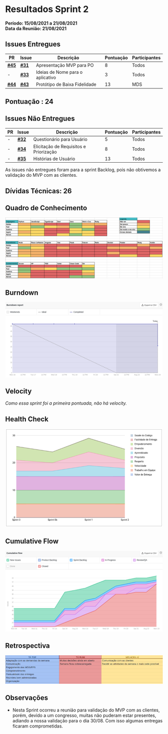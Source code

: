 # Resultados Sprint 2

**Período: 15/08/2021 a 21/08/2021**<br>
**Data da Reunião: 21/08/2021**

## Issues Entregues
| PR | Issue | Descrição | Pontuação | Participantes |
|----|-------|-----------|-----------|---------------|
| [**#45**](https://github.com/fga-eps-mds/2021.1-Linguas-Indigenas-Docs/pull/45) |[**#31**](https://github.com/fga-eps-mds/2021.1-Linguas-Indigenas-Docs/issues/31) | Apresentação MVP para PO | 8 | Todos |
| - |[**#33**](https://github.com/fga-eps-mds/2021.1-Linguas-Indigenas-Docs/issues/33) | Ideias de Nome para o aplicativo | 3 | Todos |
| [**#44**](https://github.com/fga-eps-mds/2021.1-Linguas-Indigenas-Docs/pull/44) |[**#43**](https://github.com/fga-eps-mds/2021.1-Linguas-Indigenas-Docs/issues/43) | Protótipo de Baixa Fidelidade | 13 | MDS |

## Pontuação : 24

## Issues Não Entregues
| PR | Issue | Descrição | Pontuação | Participantes |
|----|-------|-----------|-----------|---------------|
| - |[**#32**](https://github.com/fga-eps-mds/2021.1-Linguas-Indigenas-Docs/issues/32) | Questionário para Usuário | 5 | Todos |
| - |[**#34**](https://github.com/fga-eps-mds/2021.1-Linguas-Indigenas-Docs/issues/34) | Elicitação de Requisitos e Priorização | 8 | Todos |
| - |[**#35**](https://github.com/fga-eps-mds/2021.1-Linguas-Indigenas-Docs/issues/35) | Histórias de Usuário | 13 | Todos |

As issues não entregues foram para a sprint Backlog, pois não obtivemos a validação do MVP com as clientes.

## Dívidas Técnicas: 26

## Quadro de Conhecimento
![quadro2](../../img/quadroConhecimento/quadro2.png)

## Burndown
![burn2](../../img/burndown/burndown2.png)

## Velocity
*Como essa sprint foi a primeira pontuada, não há velocity.*

## Health Check
![health2](../../img/healthCheck/health2.png)

## Cumulative Flow
![cumulative2](../../img/cumulativeFlow/cumulative2.png)

## Retrospectiva

![retro2](../../img/retrospective/retro2.png)


## Observações
- Nesta Sprint ocorreu a reunião para validação do MVP com as clientes, porém, devido a um congresso, muitas não puderam estar presentes, adiando a nossa validação para o dia 30/08. Com isso algumas entregas ficaram comprometidas.